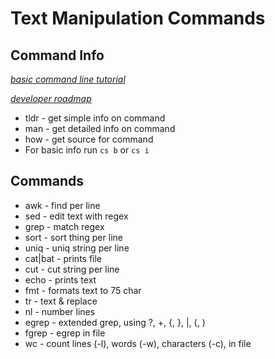 # Text Manipulation Commands

## Command Info

*[basic command line tutorial](https://ubuntu.com/tutorials/command-line-for-beginners#1-overview)*

*[developer roadmap](https://github.com/kamranahmedse/developer-roadmap)*

* tldr - get simple info on command
* man - get detailed info on command
* how - get source for command
* For basic info run `cs b` or `cs i`

## Commands

* awk - find per line
* sed - edit text with regex
* grep - match regex
* sort - sort thing per line
* uniq - uniq string per line
* cat|bat - prints file
* cut - cut string per line
* echo - prints text
* fmt - formats text to 75 char
* tr - text & replace
* nl - number lines
* egrep - extended grep, using ?, +, {, }, |, (, )
* fgrep - egrep in file
* wc - count lines (-l), words (-w), characters (-c), in file
